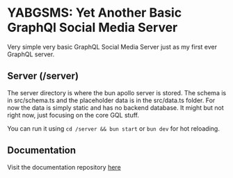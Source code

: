 # YABGSMS: Yet Another Basic GraphQl Social Media Server

Very simple very basic GraphQL Social Media Server just as my first ever GraphQL server.

## Server (/server)

The server directory is where the bun apollo server is stored. The schema is in src/schema.ts and the placeholder data is in the src/data.ts folder.
For now the data is simply static and has no backend database. It might but not right now, just focusing on the core GQL stuff.

You can run it using `cd /server && bun start` or `bun dev` for hot reloading.

## Documentation

Visit the documentation repository [here](https://github.com/SirTenzin/YABGSMSD)